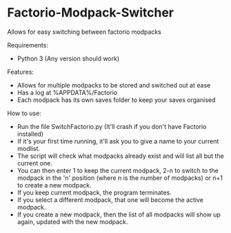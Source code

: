 # Factorio-Modpack-Switcher
Allows for easy switching between factorio modpacks 

Requirements:
 - Python 3 (Any version should work)

Features:
 - Allows for multiple modpacks to be stored and switched out at ease
 - Has a log at %APPDATA%/Factorio
 - Each modpack has its own saves folder to keep your saves organised
 
How to use:
 - Run the file SwitchFactorio.py (It'll crash if you don't have Factorio installed)
 - If it's your first time running, it'll ask you to give a name to your current modlist.
 - The script will check what modpacks already exist and will list all but the current one.
 - You can then enter 1 to keep the current modpack, 2-n to switch to the modpack in the 'n' position (where n is the number of modpacks) or n+1 to create a new modpack.
 - If you keep current modpack, the program terminates.
 - If you select a different modpack, that one will become the active modpack.
 - If you create a new modpack, then the list of all modpacks will show up again, updated with the new modpack.
